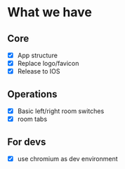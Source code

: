 # What we have

## Core

- [x] App structure
- [x] Replace logo/favicon
- [x] Release to IOS

## Operations

- [x] Basic left/right room switches
- [x] room tabs

## For devs

- [x] use chromium as dev environment
